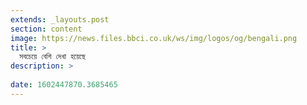 ```yaml
--- 
extends: _layouts.post 
section: content 
image: https://news.files.bbci.co.uk/ws/img/logos/og/bengali.png 
title: > 
  সবচেয়ে বেশি দেখা হয়েছে 
description: > 
   
date: 1602447870.3685465 
--- 
```


